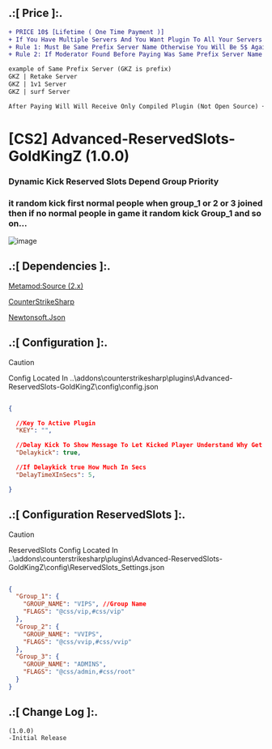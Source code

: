 
## .:[ Price ]:.
```diff
+ PRICE 10$ [Lifetime ( One Time Payment )] 
+ If You Have Multiple Servers And You Want Plugin To All Your Servers
+ Rule 1: Must Be Same Prefix Server Name Otherwise You Will Be 5$ Again
+ Rule 2: If Moderator Found Before Paying Was Same Prefix Server Name After Paying Changed Without Telling Them Or Using Tricky Way You Will Be Banned And Your Key Will Removed 

example of Same Prefix Server (GKZ is prefix)
GKZ | Retake Server 
GKZ | 1v1 Server 
GKZ | surf Server

After Paying Will Will Receive Only Compiled Plugin (Not Open Source) + Key To Active Plugin
```

# [CS2] Advanced-ReservedSlots-GoldKingZ (1.0.0)  

### Dynamic Kick Reserved Slots Depend Group Priority 
### it random kick first normal people when group_1 or 2 or 3 joined then if no normal people in game it random kick Group_1 and so on...

![image](https://github.com/oqyh/cs2-Private-Plugins/assets/48490385/c7eea100-f571-40e9-880c-ef2414e055d6)


## .:[ Dependencies ]:.
[Metamod:Source (2.x)](https://www.sourcemm.net/downloads.php/?branch=master)

[CounterStrikeSharp](https://github.com/roflmuffin/CounterStrikeSharp/releases)

[Newtonsoft.Json](https://www.nuget.org/packages/Newtonsoft.Json)


## .:[ Configuration ]:.

> [!CAUTION]
> Config Located In ..\addons\counterstrikesharp\plugins\Advanced-ReservedSlots-GoldKingZ\config\config.json                                         

```json

{

  //Key To Active Plugin
  "KEY": "",

  //Delay Kick To Show Message To Let Kicked Player Understand Why Get Kicked
  "Delaykick": true,

  //If Delaykick true How Much In Secs
  "DelayTimeXInSecs": 5,

}

```


## .:[ Configuration ReservedSlots ]:.

> [!CAUTION]
> ReservedSlots Config Located In ..\addons\counterstrikesharp\plugins\Advanced-ReservedSlots-GoldKingZ\config\ReservedSlots_Settings.json                                         
```json

{
  "Group_1": {
    "GROUP_NAME": "VIPS", //Group Name
    "FLAGS": "@css/vip,#css/vip"
  },
  "Group_2": {
    "GROUP_NAME": "VVIPS",
    "FLAGS": "@css/vvip,#css/vvip"
  },
  "Group_3": {
    "GROUP_NAME": "ADMINS",
    "FLAGS": "@css/admin,#css/root"
  }
}

```

## .:[ Change Log ]:.
```
(1.0.0)
-Initial Release
```
